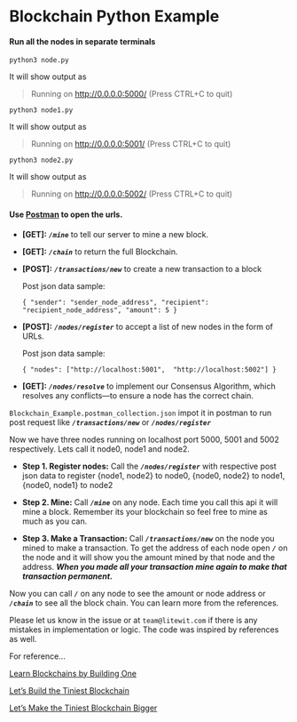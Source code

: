# Blockchain Python Example


#### Run all the nodes in separate terminals

`python3 node.py`

It will show output as 

> Running on http://0.0.0.0:5000/ (Press CTRL+C to quit)

`python3 node1.py`

It will show output as 

> Running on http://0.0.0.0:5001/ (Press CTRL+C to quit)

`python3 node2.py`

It will show output as 

> Running on http://0.0.0.0:5002/ (Press CTRL+C to quit)

#### Use [Postman](https://www.getpostman.com) to open the urls.

- **[GET]:** **_`/mine`_** to tell our server to mine a new block.
    
- **[GET]:** **_`/chain`_** to return the full Blockchain.
    
- **[POST]:** **_`/transactions/new`_** to create a new transaction to a block

    Post json data sample:
    
    `{
     "sender": "sender_node_address",
     "recipient": "recipient_node_address",
     "amount": 5
    }`
    
- **[POST]:** **_`/nodes/register`_** to accept a list of new nodes in the form of URLs.

    Post json data sample:
    
    `{
        "nodes": ["http://localhost:5001",  "http://localhost:5002"]
    }`
- **[GET]:** **_`/nodes/resolve`_** to implement our Consensus Algorithm, which resolves any conflicts—to ensure a node has the correct chain.

`Blockchain_Example.postman_collection.json` impot it in postman to run post request like **_`/transactions/new`_** or **_`/nodes/register`_**
  
    
Now we have three nodes running on localhost port 5000, 5001 and 5002 respectively. Lets call it node0, node1 and node2.

- **Step 1. Register nodes:** Call the **_`/nodes/register`_** with respective post json data to register {node1, node2} to node0, {node0, node2} to node1, {node0, node1} to node2

- **Step 2. Mine:** Call **_`/mine`_** on any node. Each time you call this api it will mine a block. Remember its your blockchain so feel free to mine as much as you can. 

- **Step 3. Make a Transaction:** Call **_`/transactions/new`_** on the node you mined to make a transaction. To get the address of each node open **_`/`_** on the node and it will show you the amount mined by that node and the address.
 **_When you made all your transaction mine again to make that transaction permanent._**
 
Now you can call **_`/`_** on any node to see the amount or node address or **_`/chain`_** to see all the block chain. You can learn more from the references.

Please let us know in the issue or at `team@litewit.com` if there is any mistakes in implementation or logic. The code was inspired by references as well.
    
For reference...

[Learn Blockchains by Building One](https://hackernoon.com/learn-blockchains-by-building-one-117428612f46)

[Let’s Build the Tiniest Blockchain](https://medium.com/crypto-currently/lets-build-the-tiniest-blockchain-e70965a248b)

[Let’s Make the Tiniest Blockchain Bigger](https://medium.com/crypto-currently/lets-make-the-tiniest-blockchain-bigger-ac360a328f4d)